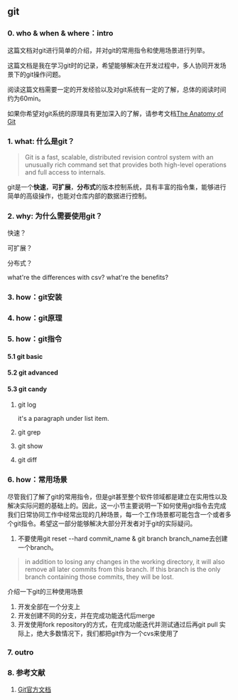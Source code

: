## git

### 0. who & when & where：intro
这篇文档对git进行简单的介绍，并对git的常用指令和使用场景进行列举。

这篇文档是我在学习git时的记录，希望能够解决在开发过程中，多人协同开发场景下的git操作问题。

阅读这篇文档需要一定的开发经验以及对git系统有一定的了解，总体的阅读时间约为60min。

如果你希望对git系统的原理具有更加深入的了解，请参考文档[The Anatomy of Git](./git-anatomy.md)

### 1. what: 什么是git？
> Git is a fast, scalable, distributed revision control system with an unusually rich command set that provides both high-level operations and full access to internals.

git是一个**快速**，**可扩展**，**分布式**的版本控制系统，具有丰富的指令集，能够进行简单的高级操作，也能对仓库内部的数据进行控制。

### 2. why: 为什么需要使用git？
快速？

可扩展？

分布式？

what're the differences with csv? what're the benefits?

### 3. how：git安装

### 4. how：git原理

### 5. how：git指令
#### 5.1 git basic

#### 5.2 git advanced

#### 5.3 git candy
1. git log

    it's a paragraph under list item.
2. git grep
3. git show
4. git diff

### 6. how：常用场景
尽管我们了解了git的常用指令，但是git甚至整个软件领域都是建立在实用性以及解决实际问题的基础上的。因此，这一小节主要说明一下如何使用git指令去完成我们日常协同工作中经常出现的几种场景，每一个工作场景都可能包含一个或者多个git指令。希望这一部分能够解决大部分开发者对于git的实际疑问。

1. 不要使用git reset --hard commit_name & git branch branch_name去创建一个branch。
> in addition to losing any changes in the working directory, it will also remove all later commits from this branch. If this branch is the only branch containing those commits, they will be lost.

介绍一下git的三种使用场景
1. 开发全部在一个分支上
2. 开发创建不同的分支，并在完成功能迭代后merge
3. 开发使用fork repository的方式，在完成功能迭代并测试通过后再git pull
实际上，绝大多数情况下，我们都把git作为一个cvs来使用了

### 7. outro

### 8. 参考文献
1. [Git官方文档](https://git-scm.com/docs) 

[1]: https://git-scm.com/docs "Git官方文档"

